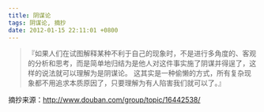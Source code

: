 ```yaml
---
title: 阴谋论
tags: 阴谋论, 摘抄
date: 2012-01-15 22:11:01 +0800
---
```



> 『如果人们在试图解释某种不利于自己的现象时，不是进行多角度的、客观的分析和思考，而是简单地归结为是他人对这件事实施了阴谋并得逞了，这样的说法就可以理解为是阴谋论。 这其实是一种偷懒的方式，所有复杂现象都不用追求本质原因了，只要理解为有人陷害我们就可以了。』

摘抄来源：http://www.douban.com/group/topic/16442538/

